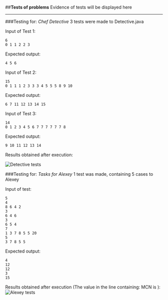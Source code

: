##**Tests of problems**
Evidence of tests will be displayed here

----------
###Testing for: *Chef Detective*
3 tests were made to Detective.java

Input of Test 1:

    6
    0 1 1 2 2 3
Expected output:

    4 5 6

Input of Test 2:

    15
    0 1 1 1 2 3 3 3 4 5 5 5 8 9 10
Expected output:

    6 7 11 12 13 14 15
Input of Test 3:

    14
    0 1 2 3 4 5 6 7 7 7 7 7 7 8
Expected output:

    9 10 11 12 13 14
Results obtained after execution:

![Detective tests](https://cdn.pbrd.co/images/ARXebOylZ.png?raw=true)

###Testing for: *Tasks for Alexey*
1 test was made, containing 5 cases to Alexey

Input of test:

    5
    4
    8 6 4 2
    3
    6 4 6
    3
    6 5 4
    7
    1 3 7 8 5 5 20
    5
    3 7 8 5 5
Expected output:

    4
    12
    12
    3
    15
Results obtained after execution (The value in the line containing: MCN is <result>):
![Alexey tests](https://cdn.pbrd.co/images/BifyNbKcU.png?raw=true)
